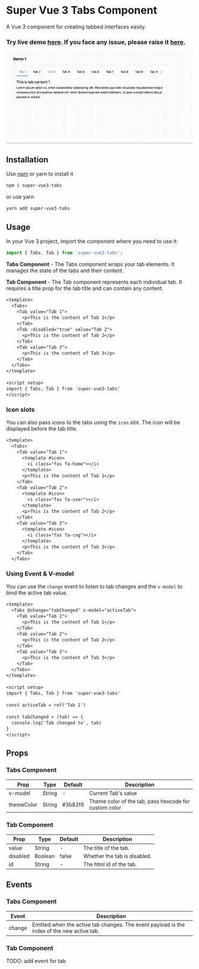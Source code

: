 # Super Vue 3 Tabs Component

A Vue 3 component for creating tabbed interfaces easily.
### Try live demo [here](https://mdsaban.com/packages/super-vue3-tabs-component/demo/). If you face any issue, please raise it [here](https://github.com/mdsaban/super-vue3-tabs/issues/new).
![Super tabs demo](./github_images/demo.gif)

## Installation
Use [npm](https://www.npmjs.com/package/super-vue3-tabs) or yarn to install it
```bash
npm i super-vue3-tabs
```
or use yarn
```bash
yarn add super-vue3-tabs
```

## Usage
In your Vue 3 project, import the component where you need to use it:

```javascript
import { Tabs, Tab } from 'super-vue3-tabs';
```

**Tabs Component** - The Tabs component wraps your tab elements. It manages the state of the tabs and their content.

**Tab Component** - The Tab component represents each individual tab. It requires a title prop for the tab title and can contain any content.

```vue
<template>
  <Tabs>
    <Tab value="Tab 1">
      <p>This is the content of Tab 1</p>
    </Tab>
    <Tab :disabled="true" value="Tab 2">
      <p>This is the content of Tab 2</p>
    </Tab>
    <Tab value="Tab 3">
      <p>This is the content of Tab 3</p>
    </Tab>
  </Tabs>
</template>

<script setup>
import { Tabs, Tab } from 'super-vue3-tabs'
</script>
```

### Icon slots

You can also pass icons to the tabs using the `icon` slot. The icon will be displayed before the tab title.

```vue
<template>
  <Tabs>
    <Tab value="Tab 1">
      <template #icon>
        <i class="fas fa-home"></i>
      </template>
      <p>This is the content of Tab 1</p>
    </Tab>
    <Tab value="Tab 2">
      <template #icon>
        <i class="fas fa-user"></i>
      </template>
      <p>This is the content of Tab 2</p>
    </Tab>
    <Tab value="Tab 3">
      <template #icon>
        <i class="fas fa-cog"></i>
      </template>
      <p>This is the content of Tab 3</p>
    </Tab>
  </Tabs>
```

### Using Event & V-model

You can use the `change` event to listen to tab changes and the `v-model` to bind the active tab value.

```vue
<template>
  <Tabs @change="tabChanged" v-model="activeTab">
    <Tab value="Tab 1">
      <p>This is the content of Tab 1</p>
    </Tab>
    <Tab value="Tab 2">
      <p>This is the content of Tab 2</p>
    </Tab>
    <Tab value="Tab 3">
      <p>This is the content of Tab 3</p>
    </Tab>
  </Tabs>
</template>

<script setup>
import { Tabs, Tab } from 'super-vue3-tabs'

const activeTab = ref('Tab 1')

const tabChanged = (tab) => {
  console.log('Tab changed to', tab)
}
</script>
```

## Props

### Tabs Component
| Prop | Type | Default | Description |
| --- | --- | --- | --- |
| v-model | String | - | Current Tab's value |
| themeColor | String | #3b82f6 | Theme color of the tab, pass hexcode for custom color |


### Tab Component
| Prop | Type | Default | Description |
| --- | --- | --- | --- |
| value | String | - | The title of the tab. |
| disabled | Boolean | false | Whether the tab is disabled. |
| id | String | - | The html id of the tab. |

## Events

### Tabs Component

| Event | Description |
| --- | --- |
| change | Emitted when the active tab changes. The event payload is the index of the new active tab. |

### Tab Component
TODO: add event for tab 
<!-- 
| Event | Description |
| --- | --- |
| click | Emitted when the tab is clicked. The event payload is the index of the tab. |
 -->
